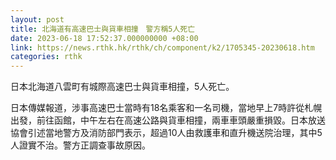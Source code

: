 ```yaml
---
layout: post
title: 北海道有高速巴士與貨車相撞　警方稱5人死亡
date: 2023-06-18 17:52:37.000000000 +08:00
link: https://news.rthk.hk/rthk/ch/component/k2/1705345-20230618.htm
categories: rthk
---
```


日本北海道八雲町有城際高速巴士與貨車相撞，5人死亡。

日本傳媒報道，涉事高速巴士當時有18名乘客和一名司機，當地早上7時許從札幌出發，前往函館，中午左右在高速公路與貨車相撞，兩車車頭嚴重損毀。日本放送協會引述當地警方及消防部門表示，超過10人由救護車和直升機送院治理，其中5人證實不治。警方正調查事故原因。
